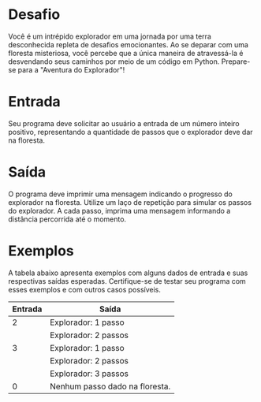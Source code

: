 # Desafio
Você é um intrépido explorador em uma jornada por uma terra desconhecida repleta de desafios emocionantes. 
Ao se deparar com uma floresta misteriosa, você percebe que a única maneira de atravessá-la é desvendando seus caminhos por meio de um código em Python. 
Prepare-se para a "Aventura do Explorador"!

# Entrada
Seu programa deve solicitar ao usuário a entrada de um número inteiro positivo, representando a quantidade de passos que o explorador deve dar na floresta.

# Saída
O programa deve imprimir uma mensagem indicando o progresso do explorador na floresta. 
Utilize um laço de repetição para simular os passos do explorador. 
A cada passo, imprima uma mensagem informando a distância percorrida até o momento.

# Exemplos
A tabela abaixo apresenta exemplos com alguns dados de entrada e suas respectivas saídas esperadas. 
Certifique-se de testar seu programa com esses exemplos e com outros casos possíveis.

| Entrada	| Saída |
| - | - |
| 2	| Explorador: 1 passo 
|   | Explorador: 2 passos |
| 3 | Explorador: 1 passo |
|   | Explorador: 2 passos |
|   | Explorador: 3 passos |
| 0 | Nenhum passo dado na floresta. |
